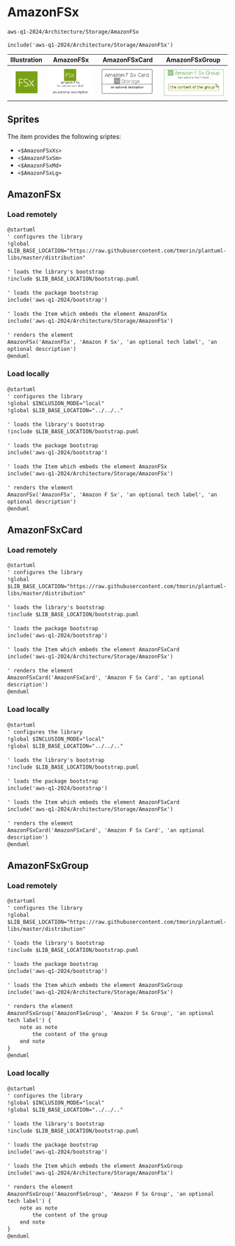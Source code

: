 # AmazonFSx


```text
aws-q1-2024/Architecture/Storage/AmazonFSx
```

```text
include('aws-q1-2024/Architecture/Storage/AmazonFSx')
```



| Illustration | AmazonFSx | AmazonFSxCard | AmazonFSxGroup |
| :---: | :---: | :---: | :---: |
| ![illustration for Illustration](../../../aws-q1-2024/Architecture/Storage/AmazonFSx.png) | ![illustration for AmazonFSx](../../../aws-q1-2024/Architecture/Storage/AmazonFSx.Local.png) | ![illustration for AmazonFSxCard](../../../aws-q1-2024/Architecture/Storage/AmazonFSxCard.Local.png) | ![illustration for AmazonFSxGroup](../../../aws-q1-2024/Architecture/Storage/AmazonFSxGroup.Local.png) |



## Sprites
The item provides the following sriptes:

- `<$AmazonFSxXs>`
- `<$AmazonFSxSm>`
- `<$AmazonFSxMd>`
- `<$AmazonFSxLg>`





## AmazonFSx

### Load remotely
```plantuml
@startuml
' configures the library
!global $LIB_BASE_LOCATION="https://raw.githubusercontent.com/tmorin/plantuml-libs/master/distribution"

' loads the library's bootstrap
!include $LIB_BASE_LOCATION/bootstrap.puml

' loads the package bootstrap
include('aws-q1-2024/bootstrap')

' loads the Item which embeds the element AmazonFSx
include('aws-q1-2024/Architecture/Storage/AmazonFSx')

' renders the element
AmazonFSx('AmazonFSx', 'Amazon F Sx', 'an optional tech label', 'an optional description')
@enduml
```

### Load locally
```plantuml
@startuml
' configures the library
!global $INCLUSION_MODE="local"
!global $LIB_BASE_LOCATION="../../.."

' loads the library's bootstrap
!include $LIB_BASE_LOCATION/bootstrap.puml

' loads the package bootstrap
include('aws-q1-2024/bootstrap')

' loads the Item which embeds the element AmazonFSx
include('aws-q1-2024/Architecture/Storage/AmazonFSx')

' renders the element
AmazonFSx('AmazonFSx', 'Amazon F Sx', 'an optional tech label', 'an optional description')
@enduml
```

## AmazonFSxCard

### Load remotely
```plantuml
@startuml
' configures the library
!global $LIB_BASE_LOCATION="https://raw.githubusercontent.com/tmorin/plantuml-libs/master/distribution"

' loads the library's bootstrap
!include $LIB_BASE_LOCATION/bootstrap.puml

' loads the package bootstrap
include('aws-q1-2024/bootstrap')

' loads the Item which embeds the element AmazonFSxCard
include('aws-q1-2024/Architecture/Storage/AmazonFSx')

' renders the element
AmazonFSxCard('AmazonFSxCard', 'Amazon F Sx Card', 'an optional description')
@enduml
```

### Load locally
```plantuml
@startuml
' configures the library
!global $INCLUSION_MODE="local"
!global $LIB_BASE_LOCATION="../../.."

' loads the library's bootstrap
!include $LIB_BASE_LOCATION/bootstrap.puml

' loads the package bootstrap
include('aws-q1-2024/bootstrap')

' loads the Item which embeds the element AmazonFSxCard
include('aws-q1-2024/Architecture/Storage/AmazonFSx')

' renders the element
AmazonFSxCard('AmazonFSxCard', 'Amazon F Sx Card', 'an optional description')
@enduml
```

## AmazonFSxGroup

### Load remotely
```plantuml
@startuml
' configures the library
!global $LIB_BASE_LOCATION="https://raw.githubusercontent.com/tmorin/plantuml-libs/master/distribution"

' loads the library's bootstrap
!include $LIB_BASE_LOCATION/bootstrap.puml

' loads the package bootstrap
include('aws-q1-2024/bootstrap')

' loads the Item which embeds the element AmazonFSxGroup
include('aws-q1-2024/Architecture/Storage/AmazonFSx')

' renders the element
AmazonFSxGroup('AmazonFSxGroup', 'Amazon F Sx Group', 'an optional tech label') {
    note as note
        the content of the group
    end note
}
@enduml
```

### Load locally
```plantuml
@startuml
' configures the library
!global $INCLUSION_MODE="local"
!global $LIB_BASE_LOCATION="../../.."

' loads the library's bootstrap
!include $LIB_BASE_LOCATION/bootstrap.puml

' loads the package bootstrap
include('aws-q1-2024/bootstrap')

' loads the Item which embeds the element AmazonFSxGroup
include('aws-q1-2024/Architecture/Storage/AmazonFSx')

' renders the element
AmazonFSxGroup('AmazonFSxGroup', 'Amazon F Sx Group', 'an optional tech label') {
    note as note
        the content of the group
    end note
}
@enduml
```

